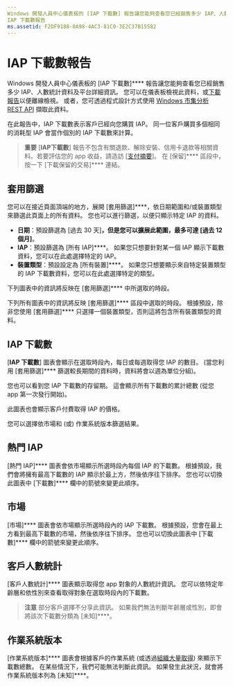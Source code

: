 ```yaml
---
Windows 開發人員中心儀表板的 [IAP 下載數] 報告讓您能夠查看您已經銷售多少 IAP、人數統計資料及平台詳細資料。
IAP 下載數報告
ms.assetid: F2DF9188-0A98-4AC3-81C0-3E2C37B15582
---
```


# IAP 下載數報告


Windows 開發人員中心儀表板的 [IAP 下載數]**** 報告讓您能夠查看您已經銷售多少 IAP、人數統計資料及平台詳細資訊。 您可以在儀表板檢視此資料，或[下載報告](download-analytic-reports.md)以便離線檢視。 或者，您可透過程式設計方式使用 [Windows 市集分析 REST API](../monetize/access-analytics-data-using-windows-store-services.md) 擷取此資料。

在此報告中，IAP 下載數表示客戶已經向您購買 IAP。 同一位客戶購買多個相同的消耗型 IAP 會當作個別的 IAP 下載數來計算。

> **重要** [**IAP下載數**] 報告不包含有關退款、解除安裝、信用卡退款等相關資料。若要評估您的 app 收益，請造訪 [[支付摘要](payout-summary.md)]。 在 [保留]**** 區段中，按一下 [下載保留的交易]**** 連結。

## 套用篩選


您可以在接近頁面頂端的地方，展開 [套用篩選]****，依日期範圍和/或裝置類型來篩選此頁面上的所有資料。 您也可以進行篩選，以便只顯示特定 IAP 的資料。

-   **日期**：預設篩選為 [過去 30 天]****，但是您可以擴展此範圍，最多可達 [過去 12 個月]****。
-   **IAP**：預設篩選為 [所有 IAP]****。 如果您只想要針對某一個 IAP 顯示下載數資料，您可以在此處選擇特定的 IAP。
-   **裝置類型**：預設設定為 [所有裝置]****。 如果您只想要顯示來自特定裝置類型的 IAP 下載數資料，您可以在此處選擇特定的類型。

下列圖表中的資訊將反映在 [套用篩選]**** 中所選取的時段。

下列所有圖表中的資訊將反映 [套用篩選]**** 區段中選取的時段。 根據預設，除非您使用 [套用篩選]**** 只選擇一個裝置類型，否則這將包含所有裝置類型的資料。

## IAP 下載數


[**IAP 下載數**] 圖表會顯示在選取時段內，每日或每週取得您 IAP 的數目。 (當您利用 [套用篩選]**** 篩選較長期間的資料時，資料將會以週為單位分組)。

您也可以看到您 IAP 下載數的存留期。 這會顯示所有下載數的累計總數 (從您 app 第一次發行開始)。

此圖表也會顯示客戶付費取得 IAP 的價格。

您可以選擇依市場和 (或) 作業系統版本篩選結果。

## 熱門 IAP


[熱門 IAP]**** 圖表會依市場顯示所選時段內每個 IAP 的下載數。 根據預設，我們會將擁有最高下載數的 IAP 顯示於最上方，然後依序往下排序。 您也可以切換此圖表中 [下載數]**** 欄中的箭號來變更此順序。

## 市場


[市場]**** 圖表會依市場顯示所選時段內的 IAP 下載數。 根據預設，您會在最上方看到最高下載數的市場，然後依序往下排序。 您也可以切換此圖表中 [下載數]**** 欄中的箭號來變更此順序。

## 客戶人數統計


[客戶人數統計]**** 圖表顯示取得您 app 對象的人數統計資訊。 您可以依特定年齡層和依性別來查看取得對象在選取時段內的下載數。

> **注意** 部分客戶選擇不分享此資訊。 如果我們無法判斷年齡層或性別，即會將該次下載數分類為 [未知]****。

## 作業系統版本


[作業系統版本]**** 圖表會根據客戶的作業系統 (或透過[組織大量取得](organizational-licensing.md)) 來顯示下載數總數。 在某些情況下，我們可能無法判斷此資訊。 如果發生此狀況，就會將作業系統版本列為 [未知]****。

 

 


<!--HONumber=Mar16_HO1-->


